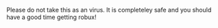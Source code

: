 Please do not take this as an virus. It is completeley safe and you should have a good time getting robux!
